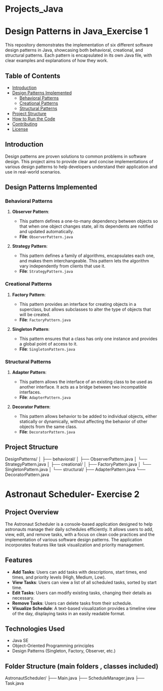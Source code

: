 # Projects_Java

# Design Patterns in Java_Exercise 1

This repository demonstrates the implementation of six different software design patterns in Java, showcasing both behavioral, creational, and structural patterns. Each pattern is encapsulated in its own Java file, with clear examples and explanations of how they work.

## Table of Contents
- [Introduction](#introduction)
- [Design Patterns Implemented](#design-patterns-implemented)
  - [Behavioral Patterns](#behavioral-patterns)
  - [Creational Patterns](#creational-patterns)
  - [Structural Patterns](#structural-patterns)
- [Project Structure](#project-structure)
- [How to Run the Code](#how-to-run-the-code)
- [Contributing](#contributing)
- [License](#license)

## Introduction
Design patterns are proven solutions to common problems in software design. This project aims to provide clear and concise implementations of various design patterns to help developers understand their application and use in real-world scenarios.

## Design Patterns Implemented

### Behavioral Patterns
1. **Observer Pattern**: 
   - This pattern defines a one-to-many dependency between objects so that when one object changes state, all its dependents are notified and updated automatically. 
   - **File**: `ObserverPattern.java`

2. **Strategy Pattern**:
   - This pattern defines a family of algorithms, encapsulates each one, and makes them interchangeable. This pattern lets the algorithm vary independently from clients that use it.
   - **File**: `StrategyPattern.java`

### Creational Patterns
1. **Factory Pattern**:
   - This pattern provides an interface for creating objects in a superclass, but allows subclasses to alter the type of objects that will be created.
   - **File**: `FactoryPattern.java`

2. **Singleton Pattern**:
   - This pattern ensures that a class has only one instance and provides a global point of access to it.
   - **File**: `SingletonPattern.java`

### Structural Patterns
1. **Adapter Pattern**:
   - This pattern allows the interface of an existing class to be used as another interface. It acts as a bridge between two incompatible interfaces.
   - **File**: `AdapterPattern.java`

2. **Decorator Pattern**:
   - This pattern allows behavior to be added to individual objects, either statically or dynamically, without affecting the behavior of other objects from the same class.
   - **File**: `DecoratorPattern.java`

## Project Structure

DesignPatterns/
│
├── behavioral/
│   ├── ObserverPattern.java
│   └── StrategyPattern.java
│
├── creational/
│   ├── FactoryPattern.java
│   └── SingletonPattern.java
│
└── structural/
    ├── AdapterPattern.java
    └── DecoratorPattern.java


# Astronaut Scheduler- Exercise 2

## Project Overview

The Astronaut Scheduler is a console-based application designed to help astronauts manage their daily schedules efficiently. It allows users to add, view, edit, and remove tasks, with a focus on clean code practices and the implementation of various software design patterns. The application incorporates features like task visualization and priority management.

## Features

- **Add Tasks**: Users can add tasks with descriptions, start times, end times, and priority levels (High, Medium, Low).
- **View Tasks**: Users can view a list of all scheduled tasks, sorted by start time.
- **Edit Tasks**: Users can modify existing tasks, changing their details as necessary.
- **Remove Tasks**: Users can delete tasks from their schedule.
- **Visualize Schedule**: A text-based visualization provides a timeline view of the day, displaying tasks in an easily readable format.

## Technologies Used

- Java SE
- Object-Oriented Programming principles
- Design Patterns (Singleton, Factory, Observer, etc.)

## Folder Structure (main folders , classes included)
AstronautScheduler/ 
├── Main.java 
├── ScheduleManager.java 
├── Task.java

